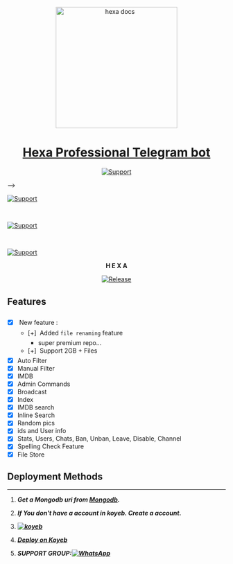 <p align="center">  
  <a href="https://citel.vercel.app/">
    <img alt="hexa docs"height="280" src="https://user-images.githubusercontent.com/116909259/226737354-15be719e-a3f9-4f68-b7a1-8375ca3df1eb.jpg">
    <h1 align="center">Hexa Professional Telegram bot</h1>
  </a>
</p>

<p align="center">
  <a href="https://github.com/Vishu-993"><img title="Support" src="https://img.shields.io/badge/⚠️INFO-fixing%20This%20reop/%20it%20will%20be%20public%20from%2010pm-cyan.svg?style=for-the-badge&logo=xcode" /></a>
</p>




 -->



<p align="left">
  <a href="https://github.com/Vishu-993"><img title="Support" src="https://img.shields.io/badge/maintained-yes-cyan.svg?style=for-the-badge&logo=xcode" /></a>
</p>






<br>
<p align="left">
  <a href="https://github.com/Vishu-993"><img title="Support" src="https://img.shields.io/badge/current%20Status-running%20Helthly!-orange.svg?style=for-the-badge&logo=xcode" /></a>
</p>
<br>
<p align="left">
  <a href="https://github.com/Vishu-993"><img title="Support" src="https://img.shields.io/badge/next%20update-coming soon!-green.svg?style=for-the-badge&logo=xcode" /></a>
</p>



<!---->


<p align="center">
<strong>H E X A</strong>
</p>


<p align="center">
  <a href="https://github.com/Vishu-993"><img title="Release" src="https://img.shields.io/badge/Release-beta%20v1.1.0-cyan.svg?style=for-the-badge&logo=appveyor" /></a>
</p>




## Features

- [x]  New feature :
    - [+]  Added `file renaming` feature 
      - super premium repo...
    - [+]  Support 2GB + Files 
- [x] Auto Filter
- [x] Manual Filter
- [x] IMDB
- [x] Admin Commands
- [x] Broadcast
- [x] Index
- [x] IMDB search
- [x] Inline Search
- [x] Random pics
- [x] ids and User info 
- [x] Stats, Users, Chats, Ban, Unban, Leave, Disable, Channel
- [x] Spelling Check Feature
- [x] File Store

## Deployment Methods
---
1. ***Get a Mongodb uri from [Mongodb](https://api.clever-cloud.com/v2/sessions/signup).***
2. ***If You don't have a account in koyeb. Create a account.
    <br>
<a href='https://app.koyeb.com/auth/signup' target="_blank"><img alt='' src='https://img.shields.io/badge/-Create-black?style=for-the-badge&logo=koyeb&logoColor=white'/></a>***

3. ***<a href='https://app.koyeb.com/auth/signup' target="_blank"><img alt='koyeb' src='https://img.shields.io/badge/-Create-black?style=for-the-badge&logo=koyeb&logoColor=white'/></a>***
4. ***[Deploy on Koyeb](https://bit.ly/3zgPAmT)***

5. ***SUPPORT GROUP:<a href="https://chat.whatsapp.com/FfGKEgaNAg9CE10iPWUq75"><img alt="WhatsApp" src="https://camo.githubusercontent.com/2157131829ac512183ee8f8b6c6f803688a4cc66a2e686602844e80478401a7c/68747470733a2f2f696d672e736869656c64732e696f2f62616467652f4a6f696e2047726f75702d3235443336363f7374796c653d666f722d7468652d6261646765266c6f676f3d7768617473617070266c6f676f436f6c6f723d7768697465"/></a>***
